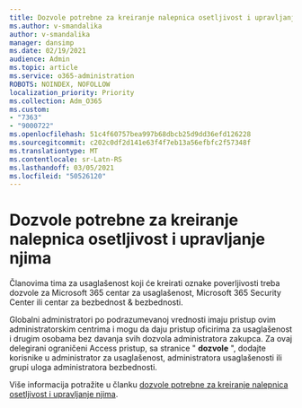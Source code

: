 ```yaml
---
title: Dozvole potrebne za kreiranje nalepnica osetljivost i upravljanje njima
ms.author: v-smandalika
author: v-smandalika
manager: dansimp
ms.date: 02/19/2021
audience: Admin
ms.topic: article
ms.service: o365-administration
ROBOTS: NOINDEX, NOFOLLOW
localization_priority: Priority
ms.collection: Adm_O365
ms.custom:
- "7363"
- "9000722"
ms.openlocfilehash: 51c4f60757bea997b68dbcb25d9dd36efd126228
ms.sourcegitcommit: c202c0df2d141e63f4f7eb13a56efbfc2f57348f
ms.translationtype: MT
ms.contentlocale: sr-Latn-RS
ms.lasthandoff: 03/05/2021
ms.locfileid: "50526120"
---
```

# <a name="permissions-required-to-create-and-manage-sensitivity-labels"></a>Dozvole potrebne za kreiranje nalepnica osetljivost i upravljanje njima

Članovima tima za usaglašenost koji će kreirati oznake poverljivosti treba dozvole za Microsoft 365 centar za usaglašenost, Microsoft 365 Security Center ili centar za bezbednost & bezbednosti.

Globalni administratori po podrazumevanoj vrednosti imaju pristup ovim administratorskim centrima i mogu da daju pristup oficirima za usaglašenost i drugim osobama bez davanja svih dozvola administratora zakupca. Za ovaj delegirani ograničeni Access pristup, sa stranice " **dozvole** ", dodajte korisnike u administrator za usaglašenost, administratora usaglašenosti ili grupi uloga administratora bezbednosti.

Više informacija potražite u članku [dozvole potrebne za kreiranje nalepnica osetljivost i upravljanje njima](https://docs.microsoft.com/microsoft-365/compliance/get-started-with-sensitivity-labels).